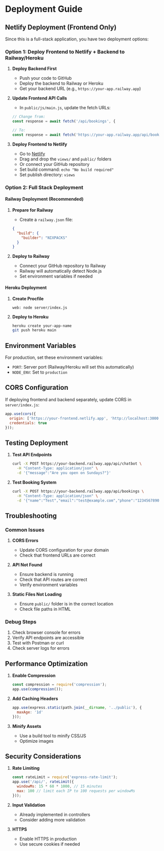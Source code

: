 # Deployment Guide

## Netlify Deployment (Frontend Only)

Since this is a full-stack application, you have two deployment options:

### Option 1: Deploy Frontend to Netlify + Backend to Railway/Heroku

1. **Deploy Backend First**
   - Push your code to GitHub
   - Deploy the backend to Railway or Heroku
   - Get your backend URL (e.g., `https://your-app.railway.app`)

2. **Update Frontend API Calls**
   - In `public/js/main.js`, update the fetch URLs:
   ```javascript
   // Change from:
   const response = await fetch('/api/bookings', {
   
   // To:
   const response = await fetch('https://your-app.railway.app/api/bookings', {
   ```

3. **Deploy Frontend to Netlify**
   - Go to [Netlify](https://netlify.com)
   - Drag and drop the `views/` and `public/` folders
   - Or connect your GitHub repository
   - Set build command: `echo "No build required"`
   - Set publish directory: `views`

### Option 2: Full Stack Deployment

#### Railway Deployment (Recommended)

1. **Prepare for Railway**
   - Create a `railway.json` file:
   ```json
   {
     "build": {
       "builder": "NIXPACKS"
     }
   }
   ```

2. **Deploy to Railway**
   - Connect your GitHub repository to Railway
   - Railway will automatically detect Node.js
   - Set environment variables if needed

#### Heroku Deployment

1. **Create Procfile**
   ```
   web: node server/index.js
   ```

2. **Deploy to Heroku**
   ```bash
   heroku create your-app-name
   git push heroku main
   ```

## Environment Variables

For production, set these environment variables:

- `PORT`: Server port (Railway/Heroku will set this automatically)
- `NODE_ENV`: Set to `production`

## CORS Configuration

If deploying frontend and backend separately, update CORS in `server/index.js`:

```javascript
app.use(cors({
  origin: ['https://your-frontend.netlify.app', 'http://localhost:3000'],
  credentials: true
}));
```

## Testing Deployment

1. **Test API Endpoints**
   ```bash
   curl -X POST https://your-backend.railway.app/api/chatbot \
     -H "Content-Type: application/json" \
     -d '{"message":"Are you open on Sundays?"}'
   ```

2. **Test Booking System**
   ```bash
   curl -X POST https://your-backend.railway.app/api/bookings \
     -H "Content-Type: application/json" \
     -d '{"name":"Test","email":"test@example.com","phone":"1234567890","guests":"2","date":"2025-08-01","time":"19:00"}'
   ```

## Troubleshooting

### Common Issues

1. **CORS Errors**
   - Update CORS configuration for your domain
   - Check that frontend URLs are correct

2. **API Not Found**
   - Ensure backend is running
   - Check that API routes are correct
   - Verify environment variables

3. **Static Files Not Loading**
   - Ensure `public/` folder is in the correct location
   - Check file paths in HTML

### Debug Steps

1. Check browser console for errors
2. Verify API endpoints are accessible
3. Test with Postman or curl
4. Check server logs for errors

## Performance Optimization

1. **Enable Compression**
   ```javascript
   const compression = require('compression');
   app.use(compression());
   ```

2. **Add Caching Headers**
   ```javascript
   app.use(express.static(path.join(__dirname, '../public'), {
     maxAge: '1d'
   }));
   ```

3. **Minify Assets**
   - Use a build tool to minify CSS/JS
   - Optimize images

## Security Considerations

1. **Rate Limiting**
   ```javascript
   const rateLimit = require('express-rate-limit');
   app.use('/api/', rateLimit({
     windowMs: 15 * 60 * 1000, // 15 minutes
     max: 100 // limit each IP to 100 requests per windowMs
   }));
   ```

2. **Input Validation**
   - Already implemented in controllers
   - Consider adding more validation

3. **HTTPS**
   - Enable HTTPS in production
   - Use secure cookies if needed 